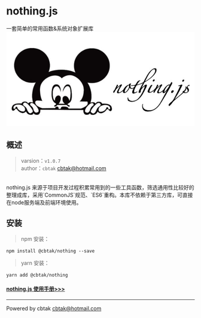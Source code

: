 # nothing.js 
一套简单的常用函数&系统对象扩展库
<br/>
![avatar](/logo.jpeg ':size=480')
## 概述
> varsion：`v1.0.7`
<br>author：`cbtak` <cbtak@hotmail.com>
<br/>
 nothing.js 来源于项目开发过程积累常用到的一些工具函数，筛选通用性比较好的整理成库，采用`CommonJS`规范、`ES6`重构。本库不依赖于第三方库，可直接在node服务端及前端环境使用。

## 安装
> npm 安装：
```
npm install @cbtak/nothing --save
```
> yarn 安装：
```
yarn add @cbtak/nothing
```

#### [nothing.js 使用手册>>>](https://cbtak.github.io/nothing/#/)


---

Powered by cbtak <cbtak@hotmail.com>
